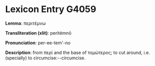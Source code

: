 # Lexicon Entry G4059

**Lemma**: περιτέμνω

**Transliteration (xlit)**: peritémnō

**Pronunciation**: per-ee-tem'-no

**Description**:
from περί and the base of τομώτερος; to cut around, i.e. (specially) to circumcise:--circumcise.

